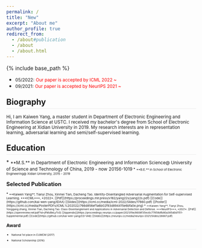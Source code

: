 ```yaml
---
permalink: /
title: "New"
excerpt: "About me"
author_profile: true
redirect_from: 
  - /about#publication
  - /about
  - /about.html
---
```

<style>
.page__content p {
    margin: 0 0 0em;
}
p{
    /*margin: 0;*/
    /*padding: -30;*/
    /*line-height: 15px;*/
}
a{
	color:#7c1313;
}
ul{
    /*margin: 0;*/
    /*padding: -30;*/
    line-height: 15px;
    margin-block-start: 0em;
    margin-block-end: 0em;
}
ul li, ol li {
    margin-bottom: 0.em;
}
h1, h2, h3, h4, h5, h6 {
	padding-bottom: 0.2em;
	margin: 1em 0 0.5em;
	border-bottom: 2px solid #f2f3f3;
}
</style>
{% include base_path %} 
* <small>05/2022:</small> <small style="color:red">Our paper is accepted by ICML 2022 ~</small> 
* <small>09/2021:</small> <small style="color:red">Our paper is accepted by NeurIPS 2021 ~</small> 
<h2 id="biography"> Biography</h2>  

<small> Hi, I am Kaiwen Yang, a master student in Department of Electronic Engineering and Information Science at USTC. I received my bachelor's degree from School of Electronic Engineering at Xidian University in 2019. My research interests are in representation learning, adversarial learning and semi/self-supervised learning.</small>

<h2 id="education"> Education</h2>  
* <small>**M.S.** in Department of Electronic Engineering and Information Science@	
    University of Science and Technology of China, 2019 - now</small>  
  <small>20156-1019<small>  
* <small>**B.E.** in School of Electronic Engineering@
   Xidian University, 2015 - 2019</small> 


<h2 id="publication">Selected Publication</h2> 
* <small>**Kaiwen Yang**, Tianyi Zhou, Xinmei Tian, Dacheng Tao. Identity-Disentangled Adversarial Augmentation for Self-supervised Learning. ***ICML***, *2022*. [[Pdf]](https://proceedings.mlr.press/v162/yang22s/yang22s.pdf) [[Code]](https://github.com/kai-wen-yang/IDAA) [[Slides]](https://icml.cc/media/icml-2022/Slides/17860.pdf) [[Poster]](https://icml.cc/media/PosterPDFs/ICML%202022/766d856ef1a6b02f93d894415e6bfa0e.png) 
* <small>**Kaiwen Yang**, Tianyi Zhou, Yonggang zhang, Xinmei Tian, Dacheng Tao. Class-Disentanglement and Applications in Adversarial Detection and Defense. ***NeurIPS***, *2021*. [[Pdf]](https://openreview.net/pdf?id=jFMzBeLyTc0) [[Appendix]](https://proceedings.neurips.cc/paper/2021/file/8606f35ec6c77858dfb80a385d0d1151-Supplemental.pdf) [[Code]](https://github.com/kai-wen-yang/CD-VAE) [[Slides]](https://neurips.cc/media/neurips-2021/Slides/26667.pdf) </small>
	
<h2 id="award"> Award</h2> 

* <small>National 1st place in CUMCM (2017) </small>
* <small>National Scholarship (2016) </small>

<script type='text/javascript' id='clustrmaps' src='//cdn.clustrmaps.com/map_v2.js?cl=ffffff&w=100&t=n&d=HbVX3egvi54ZREtzaPFgjN0cJebFsDjwXflmtsApCQI'></script>
